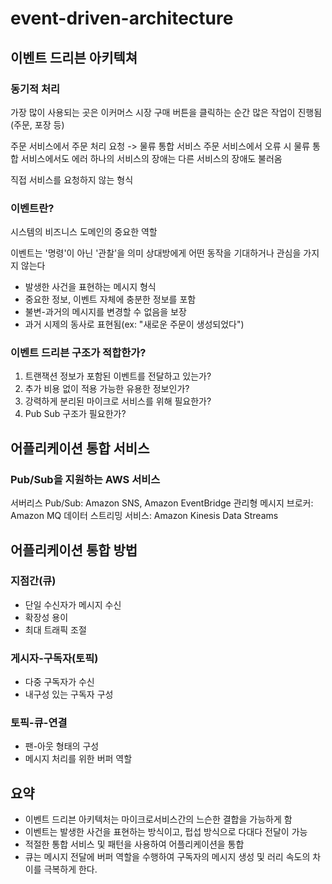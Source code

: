 # event-driven-architecture

## 이벤트 드리븐 아키텍쳐

### 동기적 처리

가장 많이 사용되는 곳은 이커머스 시장
구매 버튼을 클릭하는 순간 많은 작업이 진행됨(주문, 포장 등)

주문 서비스에서 주문 처리 요청 -> 물류 통합 서비스
주문 서비스에서 오류 시 물류 통합 서비스에서도 에러
하나의 서비스의 장애는 다른 서비스의 장애도 불러옴

직접 서비스를 요청하지 않는 형식

### 이벤트란?

시스템의 비즈니스 도메인의 중요한 역할

이벤트는 '명령'이 아닌 '관찰'을 의미
상대방에게 어떤 동작을 기대하거나 관심을 가지지 않는다

- 발생한 사건을 표현하는 메시지 형식
- 중요한 정보, 이벤트 자체에 충분한 정보를 포함
- 불변-과거의 메시지를 변경할 수 없음을 보장
- 과거 시제의 동사로 표현됨(ex: "새로운 주문이 생성되었다")
<!-- - 이벤트 생성 시스템은 -->

### 이벤트 드리븐 구조가 적합한가?

1. 트랜잭션 정보가 포함된 이벤트를 전달하고 있는가?
2. 추가 비용 없이 적용 가능한 유용한 정보인가?
3. 강력하게 분리된 마이크로 서비스를 위해 필요한가?
4. Pub Sub 구조가 필요한가?

## 어플리케이션 통합 서비스

### Pub/Sub을 지원하는 AWS 서비스

서버리스 Pub/Sub: Amazon SNS, Amazon EventBridge
관리형 메시지 브로커: Amazon MQ
데이터 스트리밍 서비스: Amazon Kinesis Data Streams

## 어플리케이션 통합 방법

### 지점간(큐)

- 단일 수신자가 메시지 수신
- 확장성 용이
- 최대 트래픽 조절

### 게시자-구독자(토픽)

- 다중 구독자가 수신
- 내구성 있는 구독자 구성

### 토픽-큐-연결

- 팬-아웃 형태의 구성
- 메시지 처리를 위한 버퍼 역할

## 요약

- 이벤트 드리븐 아키텍처는 마이크로서비스간의 느슨한 결합을 가능하게 함
- 이벤트는 발생한 사건을 표현하는 방식이고, 펍섭 방식으로 다대다 전달이 가능
- 적절한 통합 서비스 및 패턴을 사용하여 어플리케이션을 통합
- 큐는 메시지 전달에 버퍼 역할을 수행하여 구독자의 메시지 생성 및 러리 속도의 차이를 극복하게 한다.
